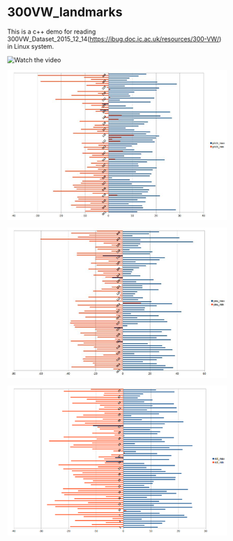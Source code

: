 # 300VW_landmarks
This is a c++ demo for reading 300VW_Dataset_2015_12_14(https://ibug.doc.ic.ac.uk/resources/300-VW/) in Linux system.

![Watch the video](https://github.com/luckynote/300VW_landmarks/blob/master/view.gif)

![Watch the image](https://github.com/luckynote/300VW_landmarks/blob/master/pitch.jpg)

![Watch the image](https://github.com/luckynote/300VW_landmarks/blob/master/yaw.jpg)

![Watch the image](https://github.com/luckynote/300VW_landmarks/blob/master/roll.png)
